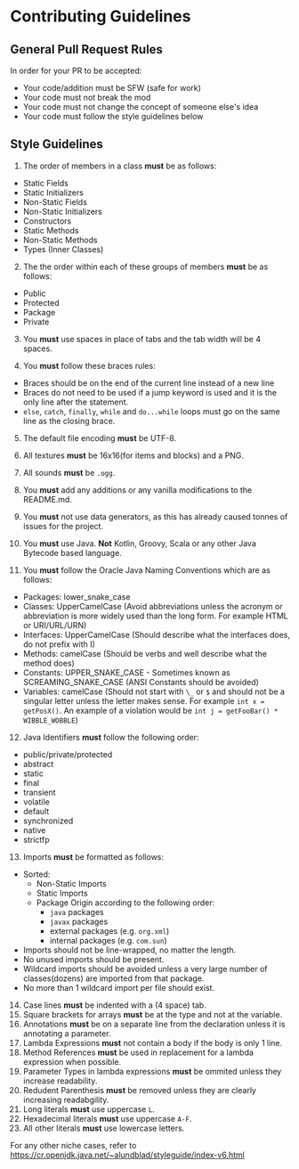 # Contributing Guidelines

## General Pull Request Rules

In order for your PR to be accepted:
* Your code/addition must be SFW (safe for work)
* Your code must not break the mod
* Your code must not change the concept of someone else's idea
* Your code must follow the style guidelines below

## Style Guidelines

1. The order of members in a class **must** be as follows:
- Static Fields
- Static Initializers
- Non-Static Fields
- Non-Static Initializers
- Constructors
- Static Methods
- Non-Static Methods
- Types (Inner Classes)

2. The the order within each of these groups of members **must** be as follows:
- Public
- Protected
- Package
- Private

3. You **must** use spaces in place of tabs and the tab width will be 4 spaces.

4. You **must** follow these braces rules:
- Braces should be on the end of the current line instead of a new line
- Braces do not need to be used if a jump keyword is used and it is the only line after the statement.
- `else`, `catch`, `finally`, `while` and `do...while` loops must go on the same line as the closing brace.

5. The default file encoding **must** be UTF-8.
6. All textures **must** be 16x16(for items and blocks) and a PNG.
7. All sounds **must** be `.ogg`.
8. You **must** add any additions or any vanilla modifications to the README.md.
9. You **must** not use data generators, as this has already caused tonnes of issues for the project.
10. You **must** use Java. **Not** Kotlin, Groovy, Scala or any other Java Bytecode based language.

11. You **must** follow the Oracle Java Naming Conventions which are as follows:
- Packages: lower_snake_case
- Classes: UpperCamelCase (Avoid abbreviations unless the acronym or abbreviation is more widely used than the long form. For example HTML or URI/URL/URN)
- Interfaces: UpperCamelCase (Should describe what the interfaces does, do not prefix with I)
- Methods: camelCase (Should be verbs and well describe what the method does)
- Constants: UPPER_SNAKE_CASE - Sometimes known as SCREAMING_SNAKE_CASE (ANSI Constants should be avoided)
- Variables: camelCase (Should not start with `\_` or `$` and should not be a singular letter unless the letter makes sense. For example `int x = getPosX()`. An example of a violation would be `int j = getFooBar() * WIBBLE_WOBBLE`)

12. Java Identifiers **must** follow the following order:
- public/private/protected
- abstract
- static
- final
- transient
- volatile
- default
- synchronized
- native
- strictfp

13. Imports **must** be formatted as follows:
- Sorted:
  - Non-Static Imports
  - Static Imports
  - Package Origin according to the following order:
    - `java` packages
    - `javax` packages
    - external packages (e.g. `org.xml`)
    - internal packages (e.g. `com.sun`)
- Imports should not be line-wrapped, no matter the length.
- No unused imports should be present.
- Wildcard imports should be avoided unless a very large number of classes(dozens) are imported from that package.
- No more than 1 wildcard import per file should exist.

14. Case lines **must** be indented with a (4 space) tab.
15. Square brackets for arrays **must** be at the type and not at the variable.
16. Annotations **must** be on a separate line from the declaration unless it is annotating a parameter.
17. Lambda Expressions **must** not contain a body if the body is only 1 line.
18. Method References **must** be used in replacement for a lambda expression when possible.
19. Parameter Types in lambda expressions **must** be ommited unless they increase readability.
20. Redudent Parenthesis **must** be removed unless they are clearly increasing readabgility.
21. Long literals **must** use uppercase `L`.
22. Hexadecimal literals **must** use uppercase `A-F`.
23. All other literals **must** use lowercase letters.

For any other niche cases, refer to https://cr.openjdk.java.net/~alundblad/styleguide/index-v6.html
